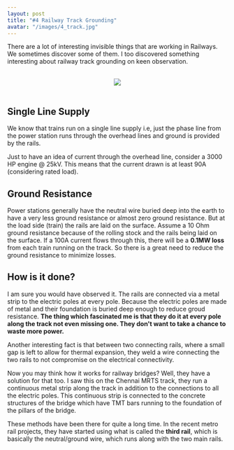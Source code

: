 ```yaml
---
layout: post
title: "#4 Railway Track Grounding"
avatar: "/images/4_track.jpg"
---
```

There are a lot of interesting invisible things that are working in Railways. We sometimes discover some of them. I too discovered something interesting about railway track grounding on keen observation. 

<br/>
<div style="text-align:center"><img src="{{ site.baseurl }}/images/4_track.jpg" /></div>
<br/>

## Single Line Supply
We know that trains run on a single line supply i.e, just the phase line from the power station runs through the overhead lines and ground is provided by the rails. 

Just to have an idea of current through the overhead line, consider a 3000 HP engine @ 25kV. This means that the current drawn is at least 90A (considering rated load).

## Ground Resistance
Power stations generally have the neutral wire buried deep into the earth to have a very less ground resistance or almost zero ground resistance. But at the load side (train) the rails are laid on the surface. Assume a 10 Ohm ground resistance because of the rolling stock and the rails being laid on the surface. If a 100A current flows through this, there will be a <b>0.1MW loss</b> from each train running on the track. So there is a great need to reduce the ground resistance to minimize losses.

## How is it done?
I am sure you would have observed it. The rails are connected via a metal strip to the electric poles at every pole. Because the electric poles are made of metal and their foundation is buried deep enough to reduce groud resistance. <b>The thing which fascinated me is that they do it at every pole along the track not even missing one. They don't want to take a chance to waste more power.</b>

Another interesting fact is that between two connecting rails, where a small gap is left to allow for thermal expansion, they weld a wire connecting the two rails to not compromise on the electrical connectivity.

Now you may think how it works for railway bridges? 
Well, they have a solution for that too. I saw this on the Chennai MRTS track, they run a continuous metal strip along the track in addition to the connections to all the electric poles. This continuous strip is connected to the concrete structures of the bridge which have TMT bars running to the foundation of the pillars of the bridge. 

These methods have been there for quite a long time. In the recent metro rail projects, they have started using what is called the <b>third rail</b>, which is basically the neutral/ground wire, which runs along with the two main rails.
